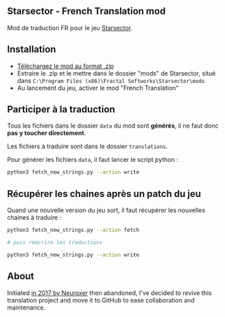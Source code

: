 ## Starsector - French Translation mod
Mod de traduction FR pour le jeu [Starsector](https://fractalsoftworks.com/).

## Installation

- [Téléchargez le mod au format .zip](https://github.com/grena/starsector_french_translation_mod/archive/refs/heads/main.zip)
- Extraire le .zip et le mettre dans le dossier "mods" de Starsector, situé dans `C:\Program Files (x86)\Fractal Softworks\Starsector\mods`
- Au lancement du jeu, activer le mod "French Translation"

## Participer à la traduction

Tous les fichiers dans le dossier `data` du mod sont **générés**, il ne faut donc **pas y toucher directement**.

Les fichiers à traduire sont dans le dossier `translations`.

Pour générer les fichiers `data`, il faut lancer le script python :
```sh
python3 fetch_new_strings.py --action write
```

## Récupérer les chaines après un patch du jeu

Quand une nouvelle version du jeu sort, il faut récupérer les nouvelles chaines à traduire :
```sh
python3 fetch_new_strings.py --action fetch

# puis réécrire les traductions

python3 fetch_new_strings.py --action write
```

## About
Initiated [in 2017 by Neuroxer](https://fractalsoftworks.com/forum/index.php?topic=12799.msg216851#msg216851) then abandoned, I've decided to revive this translation project and move it to GitHub to ease collaboration and maintenance.
